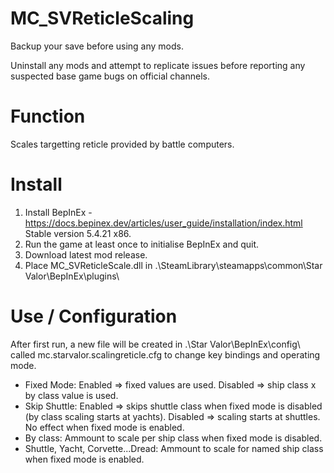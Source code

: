 # MC_SVReticleScaling
  
Backup your save before using any mods.  
  
Uninstall any mods and attempt to replicate issues before reporting any suspected base game bugs on official channels.  

Function
====
Scales targetting reticle provided by battle computers.  
  
Install
=======
1. Install BepInEx - https://docs.bepinex.dev/articles/user_guide/installation/index.html Stable version 5.4.21 x86.  
2. Run the game at least once to initialise BepInEx and quit.  
3. Download latest mod release.  
4. Place MC_SVReticleScale.dll in .\SteamLibrary\steamapps\common\Star Valor\BepInEx\plugins\  
  
Use / Configuration
=====
After first run, a new file will be created in .\Star Valor\BepInEx\config\ called mc.starvalor.scalingreticle.cfg to change key bindings and operating mode.  

- Fixed Mode: Enabled => fixed values are used.  Disabled => ship class x by class value is used.  
- Skip Shuttle: Enabled => skips shuttle class when fixed mode is disabled (by class scaling starts at yachts).  Disabled => scaling starts at shuttles.  No effect when fixed mode is enabled.
- By class: Ammount to scale per ship class when fixed mode is disabled.
- Shuttle, Yacht, Corvette...Dread: Ammount to scale for named ship class when fixed mode is enabled.
  
